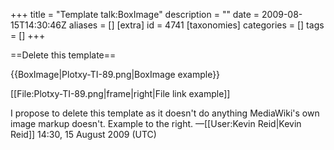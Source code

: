 +++
title = "Template talk:BoxImage"
description = ""
date = 2009-08-15T14:30:46Z
aliases = []
[extra]
id = 4741
[taxonomies]
categories = []
tags = []
+++

==Delete this template==

{{BoxImage|Plotxy-TI-89.png|BoxImage example}}

[[File:Plotxy-TI-89.png|frame|right|File link example]]

I propose to delete this template as it doesn't do anything MediaWiki's own image markup doesn't. Example to the right. —[[User:Kevin Reid|Kevin Reid]] 14:30, 15 August 2009 (UTC)
<br clear=all>
